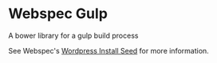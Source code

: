 # Webspec Gulp #

A bower library for a gulp build process

See Webspec's [Wordpress Install Seed](https://bitbucket.org/webspec/wordpress-install-seed) for more information.